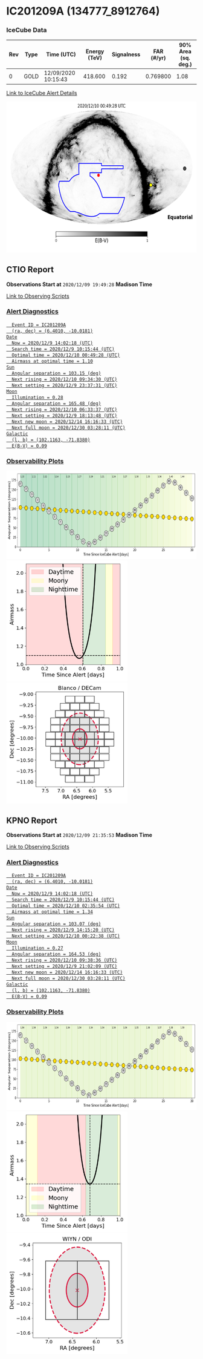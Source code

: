# IC201209A (134777_8912764)

### IceCube Data

| Rev | Type | Time (UTC) | Energy (TeV) | Signalness | FAR (#/yr) | 90% Area (sq. deg.) |
| --- | --- | --- | --- | --- | --- | --- |
| 0 | GOLD | 12/09/2020  10:15:43 | 418.600 | 0.192 | 0.769800 | 1.08 |

<a href="https://gcn.gsfc.nasa.gov/gcn/notices_amon_g_b/134777_8912764.amon" target="_blank">Link to IceCube Alert Details</a>

<a href="https://rmorgan10.github.io/AlertMonitoring/IC201209A_0/CTIO_skymap.png" target="_blank">
  <img src="CTIO_skymap.png" alt="CTIO Skymap" style="width:700px;height:400px;">
</a>


## CTIO Report

**Observations Start at**  `2020/12/09 19:49:28`  **Madison Time**

<a href="https://github.com/rmorgan10/AlertMonitoring/blob/main/IC201209A_0/CTIO.json" target="_blank">Link to Observing Scripts

### Alert Diagnostics

```Event
  Event ID = IC201209A
  (ra, dec) = (6.4010, -10.0181)
Date
  Now = 2020/12/9 14:02:18 (UTC)
  Search time = 2020/12/9 10:15:44 (UTC)
  Optimal time = 2020/12/10 00:49:28 (UTC)
  Airmass at optimal time = 1.10
Sun
  Angular separation = 103.15 (deg)
  Next rising = 2020/12/10 09:34:30 (UTC)
  Next setting = 2020/12/9 23:37:31 (UTC)
Moon
  Illumination = 0.28
  Angular separation = 165.48 (deg)
  Next rising = 2020/12/10 06:33:37 (UTC)
  Next setting = 2020/12/9 18:13:48 (UTC)
  Next new moon = 2020/12/14 16:16:33 (UTC)
  Next full moon = 2020/12/30 03:28:11 (UTC)
Galactic
  (l, b) = (102.1163, -71.8380)
  E(B-V) = 0.09
```
### Observability Plots

<a href="https://rmorgan10.github.io/AlertMonitoring/IC201209A_0/CTIO_forecast.png" target="_blank">
  <img src="CTIO_forecast.png" alt="CTIO Forecast" style="width:700px;height:233px;">
</a>

<a href="https://rmorgan10.github.io/AlertMonitoring/IC201209A_0/CTIO_airmass.png" target="_blank">
  <img src="CTIO_airmass.png" alt="CTIO Airmass" style="width:320px;height:320px;">
</a>
<a href="https://rmorgan10.github.io/AlertMonitoring/IC201209A_0/CTIO_fov.png" target="_blank">
  <img src="CTIO_fov.png" alt="CTIO FoV" style="width:320px;height:320px;">
</a>


## KPNO Report

**Observations Start at**  `2020/12/09 21:35:53`  **Madison Time**

<a href="https://github.com/rmorgan10/AlertMonitoring/blob/main/IC201209A_0/KPNO.json" target="_blank">Link to Observing Scripts

### Alert Diagnostics

```Event
  Event ID = IC201209A
  (ra, dec) = (6.4010, -10.0181)
Date
  Now = 2020/12/9 14:02:18 (UTC)
  Search time = 2020/12/9 10:15:44 (UTC)
  Optimal time = 2020/12/10 02:35:54 (UTC)
  Airmass at optimal time = 1.34
Sun
  Angular separation = 103.07 (deg)
  Next rising = 2020/12/9 14:15:20 (UTC)
  Next setting = 2020/12/10 00:22:38 (UTC)
Moon
  Illumination = 0.27
  Angular separation = 164.53 (deg)
  Next rising = 2020/12/10 09:38:36 (UTC)
  Next setting = 2020/12/9 21:02:09 (UTC)
  Next new moon = 2020/12/14 16:16:33 (UTC)
  Next full moon = 2020/12/30 03:28:11 (UTC)
Galactic
  (l, b) = (102.1163, -71.8380)
  E(B-V) = 0.09
```
### Observability Plots

<a href="https://rmorgan10.github.io/AlertMonitoring/IC201209A_0/KPNO_forecast.png" target="_blank">
  <img src="KPNO_forecast.png" alt="KPNO Forecast" style="width:700px;height:233px;">
</a>

<a href="https://rmorgan10.github.io/AlertMonitoring/IC201209A_0/KPNO_airmass.png" target="_blank">
  <img src="KPNO_airmass.png" alt="KPNO Airmass" style="width:320px;height:320px;">
</a>
<a href="https://rmorgan10.github.io/AlertMonitoring/IC201209A_0/KPNO_fov.png" target="_blank">
  <img src="KPNO_fov.png" alt="KPNO FoV" style="width:320px;height:320px;">
</a>

